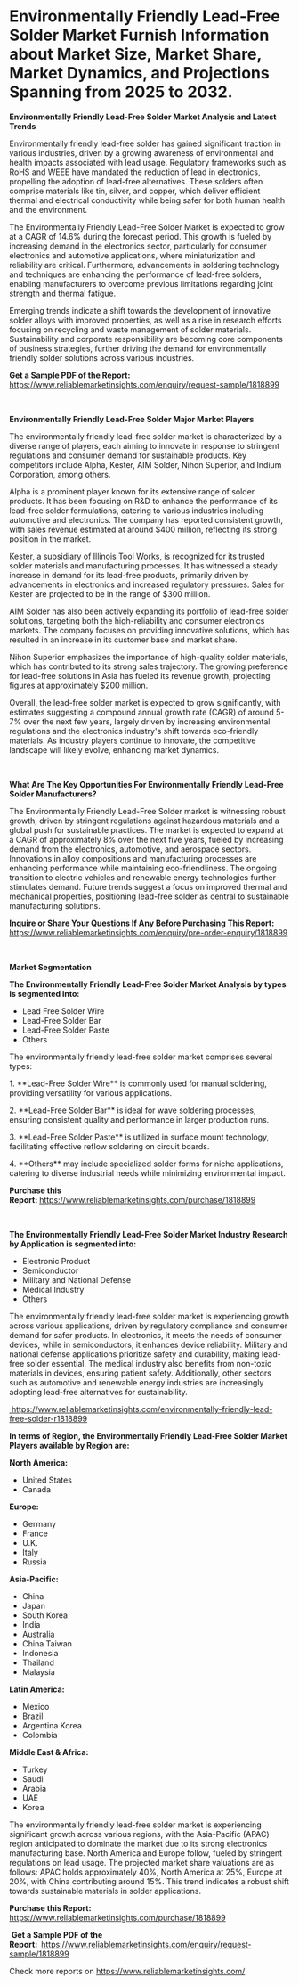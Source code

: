 <p><h1>Environmentally Friendly Lead-Free Solder Market Furnish Information about Market Size, Market Share, Market Dynamics, and Projections Spanning from 2025 to 2032.</h1></p><p><strong>Environmentally Friendly Lead-Free Solder Market Analysis and Latest Trends</strong></p>
<p><p>Environmentally friendly lead-free solder has gained significant traction in various industries, driven by a growing awareness of environmental and health impacts associated with lead usage. Regulatory frameworks such as RoHS and WEEE have mandated the reduction of lead in electronics, propelling the adoption of lead-free alternatives. These solders often comprise materials like tin, silver, and copper, which deliver efficient thermal and electrical conductivity while being safer for both human health and the environment.</p><p>The Environmentally Friendly Lead-Free Solder Market is expected to grow at a CAGR of 14.6% during the forecast period. This growth is fueled by increasing demand in the electronics sector, particularly for consumer electronics and automotive applications, where miniaturization and reliability are critical. Furthermore, advancements in soldering technology and techniques are enhancing the performance of lead-free solders, enabling manufacturers to overcome previous limitations regarding joint strength and thermal fatigue.</p><p>Emerging trends indicate a shift towards the development of innovative solder alloys with improved properties, as well as a rise in research efforts focusing on recycling and waste management of solder materials. Sustainability and corporate responsibility are becoming core components of business strategies, further driving the demand for environmentally friendly solder solutions across various industries.</p></p>
<p><strong>Get a Sample PDF of the Report:&nbsp;</strong> <a href="https://www.reliablemarketinsights.com/enquiry/request-sample/1818899?utm_campaign=3065&utm_medium=2&utm_source=Github&utm_content=ia&utm_term=03042025&utm_id=environmentally-friendly-lead-free-solder">https://www.reliablemarketinsights.com/enquiry/request-sample/1818899</a></p>
<p>&nbsp;</p>
<p><strong>Environmentally Friendly Lead-Free Solder Major Market Players</strong></p>
<p><p>The environmentally friendly lead-free solder market is characterized by a diverse range of players, each aiming to innovate in response to stringent regulations and consumer demand for sustainable products. Key competitors include Alpha, Kester, AIM Solder, Nihon Superior, and Indium Corporation, among others.</p><p>Alpha is a prominent player known for its extensive range of solder products. It has been focusing on R&D to enhance the performance of its lead-free solder formulations, catering to various industries including automotive and electronics. The company has reported consistent growth, with sales revenue estimated at around $400 million, reflecting its strong position in the market.</p><p>Kester, a subsidiary of Illinois Tool Works, is recognized for its trusted solder materials and manufacturing processes. It has witnessed a steady increase in demand for its lead-free products, primarily driven by advancements in electronics and increased regulatory pressures. Sales for Kester are projected to be in the range of $300 million.</p><p>AIM Solder has also been actively expanding its portfolio of lead-free solder solutions, targeting both the high-reliability and consumer electronics markets. The company focuses on providing innovative solutions, which has resulted in an increase in its customer base and market share.</p><p>Nihon Superior emphasizes the importance of high-quality solder materials, which has contributed to its strong sales trajectory. The growing preference for lead-free solutions in Asia has fueled its revenue growth, projecting figures at approximately $200 million.</p><p>Overall, the lead-free solder market is expected to grow significantly, with estimates suggesting a compound annual growth rate (CAGR) of around 5-7% over the next few years, largely driven by increasing environmental regulations and the electronics industry's shift towards eco-friendly materials. As industry players continue to innovate, the competitive landscape will likely evolve, enhancing market dynamics.</p></p>
<p>&nbsp;</p>
<p><strong>What Are The Key Opportunities For Environmentally Friendly Lead-Free Solder Manufacturers?</strong></p>
<p><p>The Environmentally Friendly Lead-Free Solder market is witnessing robust growth, driven by stringent regulations against hazardous materials and a global push for sustainable practices. The market is expected to expand at a CAGR of approximately 8% over the next five years, fueled by increasing demand from the electronics, automotive, and aerospace sectors. Innovations in alloy compositions and manufacturing processes are enhancing performance while maintaining eco-friendliness. The ongoing transition to electric vehicles and renewable energy technologies further stimulates demand. Future trends suggest a focus on improved thermal and mechanical properties, positioning lead-free solder as central to sustainable manufacturing solutions.</p></p>
<p><strong>Inquire or Share Your Questions If Any Before Purchasing This Report:</strong> <a href="https://www.reliablemarketinsights.com/enquiry/pre-order-enquiry/1818899?utm_campaign=3065&utm_medium=2&utm_source=Github&utm_content=ia&utm_term=03042025&utm_id=environmentally-friendly-lead-free-solder">https://www.reliablemarketinsights.com/enquiry/pre-order-enquiry/1818899</a></p>
<p>&nbsp;</p>
<p><strong>Market Segmentation</strong></p>
<p><strong>The Environmentally Friendly Lead-Free Solder Market Analysis by types is segmented into:</strong></p>
<p><ul><li>Lead Free Solder Wire</li><li>Lead-Free Solder Bar</li><li>Lead-Free Solder Paste</li><li>Others</li></ul></p>
<p><p>The environmentally friendly lead-free solder market comprises several types: </p><p>1. **Lead-Free Solder Wire** is commonly used for manual soldering, providing versatility for various applications. </p><p>   </p><p>2. **Lead-Free Solder Bar** is ideal for wave soldering processes, ensuring consistent quality and performance in larger production runs. </p><p>3. **Lead-Free Solder Paste** is utilized in surface mount technology, facilitating effective reflow soldering on circuit boards. </p><p>4. **Others** may include specialized solder forms for niche applications, catering to diverse industrial needs while minimizing environmental impact.</p></p>
<p><strong>Purchase this Report:&nbsp;</strong><a href="https://www.reliablemarketinsights.com/purchase/1818899?utm_campaign=3065&utm_medium=2&utm_source=Github&utm_content=ia&utm_term=03042025&utm_id=environmentally-friendly-lead-free-solder">https://www.reliablemarketinsights.com/purchase/1818899</a></p>
<p>&nbsp;</p>
<p><strong>The Environmentally Friendly Lead-Free Solder Market Industry Research by Application is segmented into:</strong></p>
<p><ul><li>Electronic Product</li><li>Semiconductor</li><li>Military and National Defense</li><li>Medical Industry</li><li>Others</li></ul></p>
<p><p>The environmentally friendly lead-free solder market is experiencing growth across various applications, driven by regulatory compliance and consumer demand for safer products. In electronics, it meets the needs of consumer devices, while in semiconductors, it enhances device reliability. Military and national defense applications prioritize safety and durability, making lead-free solder essential. The medical industry also benefits from non-toxic materials in devices, ensuring patient safety. Additionally, other sectors such as automotive and renewable energy industries are increasingly adopting lead-free alternatives for sustainability.</p></p>
<p><a href="https://www.reliablemarketinsights.com/environmentally-friendly-lead-free-solder-r1818899?utm_campaign=3065&utm_medium=2&utm_source=Github&utm_content=ia&utm_term=03042025&utm_id=environmentally-friendly-lead-free-solder">&nbsp;https://www.reliablemarketinsights.com/environmentally-friendly-lead-free-solder-r1818899</a></p>
<p><strong>In terms of Region, the Environmentally Friendly Lead-Free Solder Market Players available by Region are:</strong></p>
<p>
    <p> <strong> North America: </strong>
        <ul>
            <li>United States</li>
            <li>Canada</li>
        </ul>
        </p> 
    <p> <strong> Europe: </strong>
        <ul>
            <li>Germany</li>
            <li>France</li>
            <li>U.K.</li>
            <li>Italy</li>
            <li>Russia</li>
        </ul>
        </p> 
    <p> <strong> Asia-Pacific: </strong>
        <ul>
            <li>China</li>
            <li>Japan</li>
            <li>South Korea</li>
            <li>India</li>
            <li>Australia</li>
            <li>China Taiwan</li>
            <li>Indonesia</li>
            <li>Thailand</li>
            <li>Malaysia</li>
        </ul>
        </p> 
    <p> <strong> Latin America: </strong>
        <ul>
            <li>Mexico</li>
            <li>Brazil</li>
            <li>Argentina Korea</li>
            <li>Colombia</li>
        </ul>
        </p> 
    <p> <strong> Middle East & Africa: </strong>
        <ul>
            <li>Turkey</li>
            <li>Saudi</li>
            <li>Arabia</li>
            <li>UAE</li>
            <li>Korea</li>
        </ul>
    </p>
    </p>
<p><p>The environmentally friendly lead-free solder market is experiencing significant growth across various regions, with the Asia-Pacific (APAC) region anticipated to dominate the market due to its strong electronics manufacturing base. North America and Europe follow, fueled by stringent regulations on lead usage. The projected market share valuations are as follows: APAC holds approximately 40%, North America at 25%, Europe at 20%, with China contributing around 15%. This trend indicates a robust shift towards sustainable materials in solder applications.</p></p>
<p><strong>Purchase this Report: </strong><a href="https://www.reliablemarketinsights.com/purchase/1818899?utm_campaign=3065&utm_medium=2&utm_source=Github&utm_content=ia&utm_term=03042025&utm_id=environmentally-friendly-lead-free-solder">https://www.reliablemarketinsights.com/purchase/1818899</a></p>
<p>&nbsp;<strong>Get a Sample PDF of the Report:&nbsp;&nbsp;</strong><a href="https://www.reliablemarketinsights.com/enquiry/request-sample/1818899?utm_campaign=3065&utm_medium=2&utm_source=Github&utm_content=ia&utm_term=03042025&utm_id=environmentally-friendly-lead-free-solder">https://www.reliablemarketinsights.com/enquiry/request-sample/1818899</a></p>
<p><strong></strong></p>
<p>Check more reports on <a href="https://www.reliablemarketinsights.com/?utm_campaign=3065&utm_medium=2&utm_source=Github&utm_content=ia&utm_term=03042025&utm_id=environmentally-friendly-lead-free-solder">https://www.reliablemarketinsights.com/</a></p>